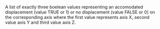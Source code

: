 A list of exactly three boelean values representing an accomodated displacement (value TRUE or 1) or no displacement (value FALSE or 0) on the corresponding axis where the first value represents axis X, second value axis Y and third value axis Z.
